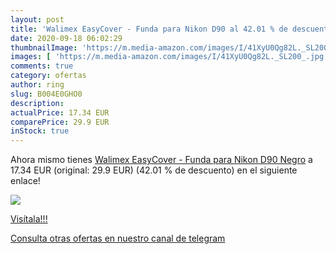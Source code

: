 ```yaml
---
layout: post
title: 'Walimex EasyCover - Funda para Nikon D90 al 42.01 % de descuento'
date: 2020-09-18 06:02:29
thumbnailImage: 'https://m.media-amazon.com/images/I/41XyU0Qg82L._SL200_.jpg'
images: [ 'https://m.media-amazon.com/images/I/41XyU0Qg82L._SL200_.jpg' ]
comments: true
category: ofertas
author: ring
slug: B004E0GHO0
description:
actualPrice: 17.34 EUR
comparePrice: 29.9 EUR
inStock: true
---
```


Ahora mismo tienes [Walimex EasyCover - Funda para Nikon D90  Negro](https://www.amazon.com/dp/B004E0GHO0/?tag=redken08-20) a 17.34 EUR (original: 29.9 EUR) (42.01 %  de descuento) en el siguiente enlace!

[![](https://m.media-amazon.com/images/I/41XyU0Qg82L._SL200_.jpg)](https://www.amazon.com/dp/B004E0GHO0/?tag=redken08-20)

[Visítala!!!](https://www.amazon.com/dp/B004E0GHO0/?tag=redken08-20)

[Consulta otras ofertas en nuestro canal de telegram](https://t.me/s/ofertas25)
